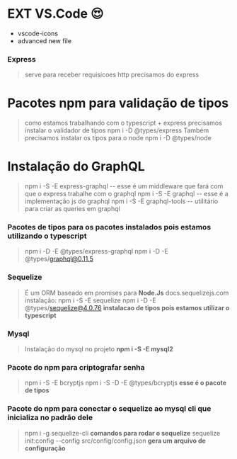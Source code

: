 # EXT VS.Code :heart_eyes:
* vscode-icons
* advanced new file

### Express
> serve para receber requisicoes http precisamos do express

# Pacotes npm para validação de tipos
> como estamos trabalhando com o typescript + express precisamos instalar o validador de tipos npm i -D @types/express
> Também precisamos instalar os tipos para o node npm i -D @types/node

# Instalação do GraphQL
> npm i -S -E express-graphql -- esse é um middleware que fará com que o express trabalhe com o graphql
> npm i -S -E graphql -- esse é a implementação js do graphql
> npm i -S -E graphql-tools  -- utilitário para criar as queries em graphql

### Pacotes de tipos para os pacotes instalados pois estamos utilizando o typescript
> npm i -D -E @types/express-graphql
> npm i -D -E @types/graphql@0.11.5

### Sequelize
> É um ORM baseado em promises para **Node.Js**
> docs.sequelizejs.com
> instalação: npm i -S -E sequelize
> npm i -D -E @types/sequelize@4.0.76  **instalacao de tipos pois estamos utilizar o typescript**

### Mysql
> Instalação do mysql no projeto **npm i -S -E mysql2**

### Pacote do npm para criptografar senha
> npm i -S -E bcryptjs
> npm i -S -D -E @types/bcryptjs **esse é o pacote de tipos**

### Pacote do npm para conectar o sequelize ao mysql **cli que inicializa no padrão dele**
> npm i -g sequelize-cli
**comandos para rodar o sequelize**
> sequelize init:config --config src/config/config.json **gera um arquivo de configuração**